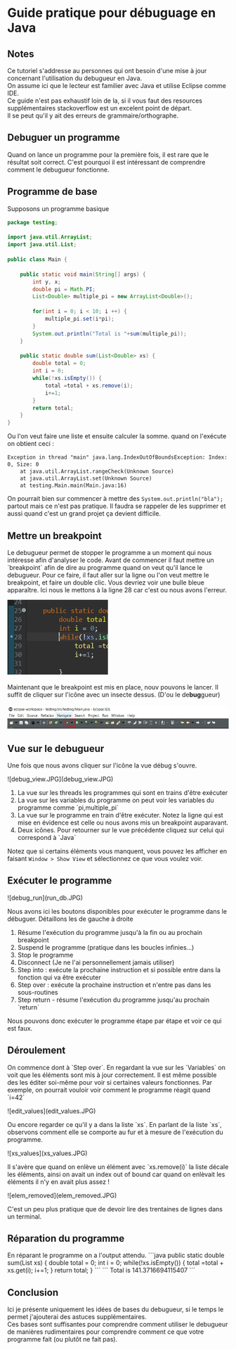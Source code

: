 <h1> Guide pratique pour débuguage en Java </h1>

<h2> Notes </h2>
<p>
Ce tutoriel s'addresse au personnes qui ont besoin d'une mise à jour concernant l'utilisation du debugueur en Java. <br>
On assume ici que le lecteur est familier avec Java et utilise Eclipse comme IDE. <br>
Ce guide n'est pas exhaustif loin de la, si il vous faut des resources supplémentaires stackoverflow est un excelent point de départ. <br>
Il se peut qu'il y ait des erreurs de grammaire/orthographe.
</p>
<h2> Debuguer un programme </h2>
<p>
Quand on lance un programme pour la première fois, il est rare que le résultat soit correct. C'est pourquoi il est intéressant de comprendre comment le debugueur fonctionne.
</p>
<h2> Programme de base </h2>
<p>
Supposons un programme basique
</p>

```java
package testing;

import java.util.ArrayList;
import java.util.List;

public class Main {

	public static void main(String[] args) {
		int y, x;
		double pi = Math.PI;
		List<Double> multiple_pi = new ArrayList<Double>();

		for(int i = 0; i < 10; i ++) {
			multiple_pi.set(i*pi);
		}
		System.out.println("Total is "+sum(multiple_pi));
	}

	public static double sum(List<Double> xs) {
		double total = 0;
		int i = 0;
		while(!xs.isEmpty()) {
			total =total + xs.remove(i);
			i+=1;
		}
		return total;
	}
}
```
<p>
Ou l'on veut faire une liste et ensuite calculer la somme.
quand on l'exécute on obtient ceci :
</p>

```
Exception in thread "main" java.lang.IndexOutOfBoundsException: Index: 0, Size: 0
	at java.util.ArrayList.rangeCheck(Unknown Source)
	at java.util.ArrayList.set(Unknown Source)
	at testing.Main.main(Main.java:16)
```
On pourrait bien sur commencer à mettre des `System.out.println("bla");` partout mais ce n'est pas pratique. Il faudra se rappeler de les supprimer et aussi quand c'est un grand projet ça devient difficile.

<h2> Mettre un breakpoint </h2>
<p>
Le debugueur permet de stopper le programme a un moment qui nous intéresse afin d'analyser le code.
Avant de commencer il faut mettre un `breakpoint` afin de dire au programme quand on veut qu'il lance le debugueur.
Pour ce faire, il faut aller sur la ligne ou l'on veut mettre le breakpoint, et faire un double clic. Vous devriez voir une bulle bleue apparaître. Ici nous le mettons à la ligne 28 car c'est ou nous avons l'erreur.
</p>

![breakpoint](breakpoint_set.JPG)<br><br>
Maintenant que le breakpoint est mis en place, nouv pouvons le lancer. Il suffit de cliquer sur l'icône avec un insecte dessus. (D'ou le de**bug**gueur)<br><br>
![debug_icon.JPG](debug_icon.JPG)<br>
<h2>Vue sur le debugueur</h2>
<p>Une fois que nous avons cliquer sur l'icône la vue débug s'ouvre.</p>
![debug_view.JPG](debug_view.JPG)
<p>

<ol>
<li> La vue sur les threads les programmes qui sont en trains d'être exécuter</li>
<li>La vue sur les variables du programme on peut voir les variables du programme comme `pi,multiple_pi`</li>

<li>La vue sur le programme en train d'être exécuter. Notez la ligne qui est mise en évidence est celle ou nous avons mis un breakpoint auparavant.</li>
<li>Deux icônes. Pour retourner sur le vue précédente cliquez sur celui qui correspond à `Java`</li>
</ol>

Notez que si certains éléments vous manquent, vous pouvez les afficher en faisant `Window > Show View` et sélectionnez ce que vous voulez voir.
</p>
<h2> Exécuter le programme </h2>
![debug_run](run_db.JPG)

<p>
Nous avons ici les boutons disponibles pour exécuter le programme dans le débuguer. Détaillons les de gauche à droite
<ol>
<li>Résume l'exécution du programme jusqu'à la fin ou au prochain breakpoint</li>
<li>Suspend le programme (pratique dans les boucles infinies...)</li>
<li>Stop le programme</li>
<li>Disconnect (Je ne l'ai personnellement jamais utiliser)</li>
<li>Step into : exécute la prochaine instruction et si possible entre dans la fonction qui va être exécuter</li>
<li>Step over : exécute la prochaine instruction et n'entre pas dans les sous-routines</li>
<li>Step return - résume l'exécution du programme jusqu'au prochain `return`</li>
</ol>

Nous pouvons donc exécuter le programme étape par étape et voir ce qui est faux.
</p>

<h2> Déroulement </h2>
<p>
On commence dont à `Step over`. En regardant la vue sur les `Variables` on voit que les éléments sont mis à jour correctement. Il est même possible des les éditer soi-même pour voir si certaines valeurs fonctionnes.
Par exemple, on pourrait vouloir voir comment le programme réagit quand `i=42`</p>
![edit_values](edit_values.JPG)<br>
<p>
Ou encore regarder ce qu'il y a dans la liste `xs`. En parlant de la liste `xs`, observons comment elle se comporte au fur et à mesure de l'exécution du programme.</p>
![xs_values](xs_values.JPG)
<p>
Il s'avère que quand on enlève un élément avec `xs.remove(i)` la liste décale les éléments, ainsi on avait un index out of bound car quand on enlèvait les éléments il n'y en avait plus assez !
</p>
![elem_removed](elem_removed.JPG)

<p>C'est un peu plus pratique que de devoir lire des trentaines de lignes dans un terminal.</p>


<h2> Réparation du programme </h2>
En réparant le programme on a l'output attendu.
```java
public static double sum(List<Double> xs) {
  double total = 0;
  int i = 0;
  while(!xs.isEmpty()) {
    total =total + xs.get(i);
    i+=1;
  }
  return total;
}
```
```
Total is 141.3716694115407
```

<h2>Conclusion </h2>
Ici je présente uniquement les idées de bases du debugueur, si le temps le permet j'ajouterai des astuces supplémentaires. <br>
Ces bases sont suffisantes pour comprendre comment utiliser le debugueur de manières rudimentaires pour comprendre comment ce que votre programme fait (ou plutôt ne fait pas).
